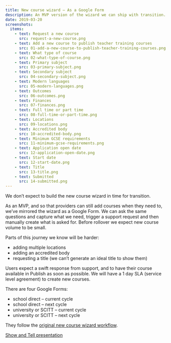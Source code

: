 ```yaml
---
title: New course wizard – As a Google Form
description: An MVP version of the wizard we can ship with transition.
date: 2019-03-20
screenshots:
  items:
    - text: Request a new course
      src: request-a-new-course.png
    - text: Add a new course to publish teacher training courses
      src: 01-add-a-new-course-to-publish-teacher-training-courses.png
    - text: What type of course
      src: 02-what-type-of-course.png
    - text: Primary subject
      src: 03-primary-subject.png
    - text: Secondary subject
      src: 04-secondary-subject.png
    - text: Modern languages
      src: 05-modern-languages.png
    - text: Outcomes
      src: 06-outcomes.png
    - text: Finances
      src: 07-finances.png
    - text: Full time or part time
      src: 08-full-time-or-part-time.png
    - text: Locations
      src: 09-locations.png
    - text: Accredited body
      src: 10-accredited-body.png
    - text: Minimum GCSE requirements
      src: 11-minimum-gcse-requirements.png
    - text: Application open date
      src: 12-application-open-date.png
    - text: Start date
      src: 12-start-date.png
    - text: Title
      src: 13-title.png
    - text: Submitted
      src: 14-submitted.png
---
```


We don’t expect to build the new course wizard in time for transition.

As an MVP, and so that providers can still add courses when they need to, we’ve mirrored the wizard as a Google Form. We can ask the same questions and capture what we need, trigger a support request and then manually create what is asked for. Before rollover we expect new course volume to be small.

Parts of this journey we know will be harder:

* adding multiple locations
* adding an accredited body
* requesting a title (we can’t generate an ideal title to show them)

Users expect a swift response from support, and to have their course available in Publish as soon as possible. We will have a 1 day SLA (service level agreement) to create new courses.

There are four Google Forms:

* school direct – current cycle
* school direct – next cycle
* university or SCITT – current cycle
* university or SCITT – next cycle

They follow the [original new course wizard workflow](https://docs.google.com/drawings/d/1DAhz464j1XDyQPoOH0adIwAceUwuGU1rqsWkVn8ZQ8I/edit).

[Show and Tell presentation](https://docs.google.com/presentation/d/12U_mRFKxSpDDA6_FX1D9j1CHZgRCcIH_boK7zo4S6AE/edit#slide=id.g50b74472f0_12_27)
